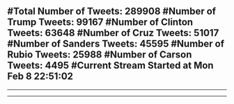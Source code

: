 #Total Number of Tweets: 289908 
#Number of Trump Tweets: 99167
#Number of Clinton Tweets: 63648
#Number of Cruz Tweets: 51017
#Number of Sanders Tweets: 45595
#Number of Rubio Tweets: 25988
#Number of Carson Tweets: 4495
#Current Stream Started at Mon Feb  8 22:51:02
---
---
---
